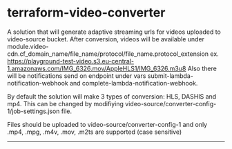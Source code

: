 
<!-- markdownlint-disable -->
# terraform-video-converter
<!-- markdownlint-restore -->

<!--


  ** DO NOT EDIT THIS FILE
  **
  ** This file was automatically generated by the `build-harness`.
  ** 1) Make all changes to `README.yaml`
  ** 2) Run `make init` (you only need to do this once)
  ** 3) Run`make readme` to rebuild this file.
  **
  ** (We maintain HUNDREDS of open source projects. This is how we maintain our sanity.)
  **


-->

A solution that will generate adaptive streaming urls for videos uploaded to video-source bucket.
After conversion, videos will be available under
module.video-cdn.cf_domain_name/file_name/protocol/file_name.protocol_extension
ex. https://playground-test-video.s3.eu-central-1.amazonaws.com/IMG_6326.mov/AppleHLS1/IMG_6326.m3u8
Also there will be notifications send on endpoint under vars submit-lambda-notification-webhook and
complete-lambda-notification-webhook.

By default the solution will make 3 types of conversion: HLS, DASHIS and mp4. This can be changed by
modifiying video-source/converter-config-1/job-settings.json file.

Files should be uploaded to video-source/converter-config-1 and only .mp4, .mpg, .m4v, .mov, .m2ts
are supported (case sensitive)

---



